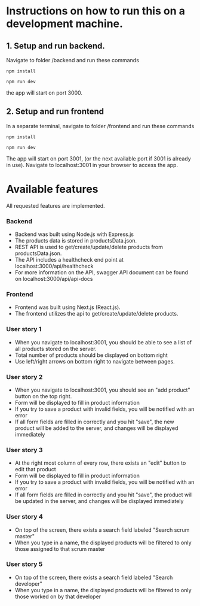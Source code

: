 # Instructions on how to run this on a development machine.

## 1. Setup and run backend. 

Navigate to folder /backend and run these commands
```
npm install
```
```
npm run dev
```
the app will start on port 3000.

## 2. Setup and run frontend
In a separate terminal, navigate to folder /frontend and run these commands
```
npm install
```
```
npm run dev
```
The app will start on port 3001, (or the next available port if 3001 is already in use).
Navigate to localhost:3001 in your browser to access the app.

# Available features
All requested features are implemented.

### Backend
- Backend was built using Node.js with Express.js
- The products data is stored in productsData.json. 
- REST API is used to get/create/update/delete products from productsData.json.
- The API includes a healthcheck end point at localhost:3000/api/healthcheck
- For more information on the API, swagger API document can be found on localhost:3000/api/api-docs

### Frontend
- Frontend was built using Next.js (React.js).
- The frontend utilizes the api to get/create/update/delete products.

### User story 1
- When you navigate to localhost:3001, you should be able to see a list of all products stored on the server.
- Total number of products should be displayed on bottom right
- Use left/right arrows on bottom right to navigate between pages.

### User story 2
- When you navigate to localhost:3001, you should see an "add product" button on the top right.
- Form will be displayed to fill in product information
- If you try to save a product with invalid fields, you will be notified with an error
- If all form fields are filled in correctly and you hit "save", the new product will be added to the server, and changes will be displayed immediately

### User story 3
- At the right most column of every row, there exists an "edit" button to edit that product
- Form will be displayed to fill in product information
- If you try to save a product with invalid fields, you will be notified with an error
- If all form fields are filled in correctly and you hit "save", the product will be updated in the server, and changes will be displayed immediately

### User story 4
- On top of the screen, there exists a search field labeled "Search scrum master"
- When you type in a name, the displayed products will be filtered to only those assigned to that scrum master

### User story 5
- On top of the screen, there exists a search field labeled "Search developer"
- When you type in a name, the displayed products will be filtered to only those worked on by that developer
